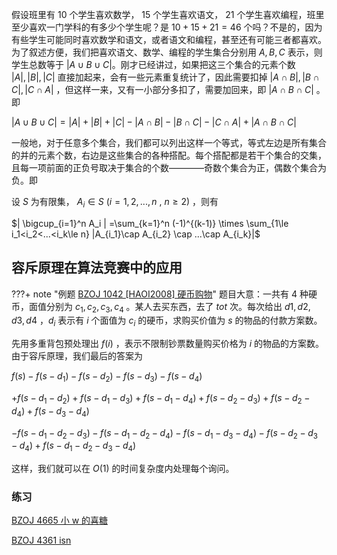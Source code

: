 假设班里有 $10$ 个学生喜欢数学， $15$ 个学生喜欢语文， $21$ 个学生喜欢编程，班里至少喜欢一门学科的有多少个学生呢？是 $10+15+21=46$ 个吗？不是的，因为有些学生可能同时喜欢数学和语文，或者语文和编程，甚至还有可能三者都喜欢。为了叙述方便，我们把喜欢语文、数学、编程的学生集合分别用 $A,B,C$ 表示，则学生总数等于 $|A\cup B\cup C|$。刚才已经讲过，如果把这三个集合的元素个数 $|A|,|B|,|C|$ 直接加起来，会有一些元素重复统计了，因此需要扣掉 $|A\cap B|,|B\cap C|,|C\cap A|$ ，但这样一来，又有一小部分多扣了，需要加回来，即 $|A\cap B\cap C|$ 。即

$|A\cup B\cup C|=|A|+|B|+|C|-|A\cap B|-|B\cap C|-|C\cap A|+|A\cap B\cap C|$

一般地，对于任意多个集合，我们都可以列出这样一个等式，等式左边是所有集合的并的元素个数，右边是这些集合的各种搭配。每个搭配都是若干个集合的交集，且每一项前面的正负号取决于集合的个数————奇数个集合为正，偶数个集合为负。即

设 $S$ 为有限集， $A_i\in S~(i=1,2,...,n~,~n\ge 2)$ ，则有

$| \bigcup_{i=1}^n A_i | =\sum_{k=1}^n (-1)^{(k-1)} \times \sum_{1\le i_1<i_2<...<i_k\le n} |A_{i_1}\cap A_{i_2} \cap ...\cap A_{i_k}|$

## 容斥原理在算法竞赛中的应用

???+ note "例题 [BZOJ 1042 \[HAOI2008\] 硬币购物](https://www.lydsy.com/JudgeOnline/problem.php?id=1042)"
    题目大意：一共有 $4$ 种硬币，面值分别为 $c_1,c_2,c_3,c_4$ 。某人去买东西，去了 $tot$ 次。每次给出 $d1,d2,d3,d4$ ，$d_i$ 表示有 $i$ 个面值为 $c_i$ 的硬币，求购买价值为 $s$ 的物品的付款方案数。

先用多重背包预处理出 $f(i)$ ，表示不限制钞票数量购买价格为 $i$ 的物品的方案数。由于容斥原理，我们最后的答案为

$f(s)-f(s-d_1)-f(s-d_2)-f(s-d_3)-f(s-d_4)$

$+f(s-d_1-d_2)+f(s-d_1-d_3)+f(s-d_1-d_4)+f(s-d_2-d_3)+f(s-d_2-d_4)+f(s-d_3-d_4)$

$-f(s-d_1-d_2-d_3)-f(s-d_1-d_2-d_4)-f(s-d_1-d_3-d_4)-f(s-d_2-d_3-d_4)+f(s-d_1-d_2-d_3-d_4)$

这样，我们就可以在 $O(1)$ 的时间复杂度内处理每个询问。

### 练习

[BZOJ 4665 小 w 的喜糖](https://www.lydsy.com/JudgeOnline/problem.php?id=4665)

[BZOJ 4361 isn](https://www.lydsy.com/JudgeOnline/problem.php?id=4361)
